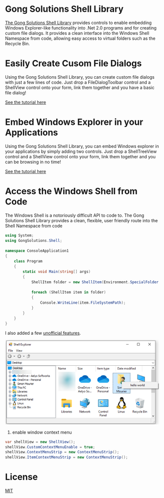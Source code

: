 # Gong Solutions Shell Library
[The Gong Solutions Shell Library](https://gong-shell.sourceforge.net/) provides controls to enable embedding Windows Explorer-like functionality into .Net 2.0 programs and for creating custom file dialogs. It provides a clean interface into the Windows Shell Namespace from code, allowing easy access to virtual folders such as the Recycle Bin.

# Easily Create Cusom File Dialogs
Using the Gong Solutions Shell Library, you can create custom file dialogs with just a few lines of code. Just drop a FileDialogToolbar control and a ShellView control onto your form, link them together and you have a basic file dialog!

[See the tutorial here](./Tutorial/1.FileDialog.md)

# Embed Windows Explorer in your Applications
Using the Gong Solutions Shell Library, you can embed Windows explorer in your applications by simply adding two controls. Just drop a ShellTreeView control and a ShellView control onto your form, link them together and you can be browsing in no time!

[See the tutorial here](./Tutorial/2.Explorer.md)

# Access the Windows Shell from Code
The Windows Shell is a notoriously difficult API to code to. The Gong Solutions Shell Library provides a clean, flexible, user friendly route into the Shell Namespace from code
```cs
using System;
using GongSolutions.Shell;

namespace ConsoleApplication1 
{
    class Program 
    {
        static void Main(string[] args) 
        {
            ShellItem folder = new ShellItem(Environment.SpecialFolder.MyDocuments);

            foreach (ShellItem item in folder) 
            {
                Console.WriteLine(item.FileSystemPath);
            } 
        } 
    } 
}    
```

I also added a few [unofficial features](https://stackoverflow.com/questions/75519245/is-it-possible-to-turn-off-contextmenu-option-in-gong-shell-listview/75524366?noredirect=1#comment133260561_75524366).

![contextmenu](./Tutorial/contextmenu1.png)

1. enable window context menu
```cs
var shellView = new ShellView();
shellView.CustomContextMenuEnable = true;
shellView.ContextMenuStrip = new ContextMenuStrip();
shellView.ItemContextMenuStrip = new ContextMenuStrip();
```

# License
[MIT](./Licence.md)

